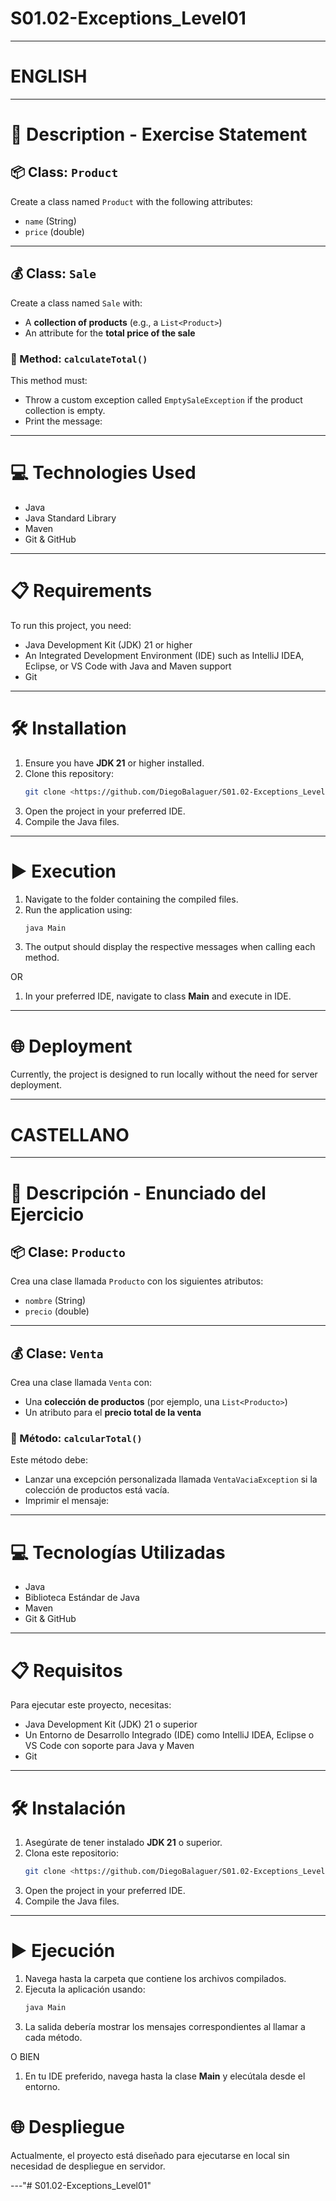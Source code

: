 # S01.02-Exceptions_Level01

---

# ENGLISH
___

# 📄 Description - Exercise Statement


## 📦 Class: `Product`

Create a class named `Product` with the following attributes:
- `name` (String)
- `price` (double)

---

## 💰 Class: `Sale`

Create a class named `Sale` with:
- A **collection of products** (e.g., a `List<Product>`)
- An attribute for the **total price of the sale**

### 🔹 Method: `calculateTotal()`

This method must:
- Throw a custom exception called `EmptySaleException` if the product collection is empty.
- Print the message:  


---

# 💻 Technologies Used

- Java
- Java Standard Library
- Maven
- Git & GitHub

---

# 📋 Requirements

To run this project, you need:

- Java Development Kit (JDK) 21 or higher
- An Integrated Development Environment (IDE) such as IntelliJ IDEA, Eclipse, or VS Code with Java and Maven support
- Git

---

# 🛠️ Installation

1. Ensure you have **JDK 21** or higher installed.
2. Clone this repository:
   ```sh
   git clone <https://github.com/DiegoBalaguer/S01.02-Exceptions_Level01.git>
   ```
3. Open the project in your preferred IDE.
4. Compile the Java files.

---

# ▶️ Execution

1. Navigate to the folder containing the compiled files.
2. Run the application using:
   ```sh
   java Main
   ```
3. The output should display the respective messages when calling each method.

OR

1. In your preferred IDE, navigate to class **Main** and execute in IDE.

---

# 🌐 Deployment

Currently, the project is designed to run locally without the need for server deployment.

---

# CASTELLANO
___

# 📄 Descripción - Enunciado del Ejercicio


## 📦 Clase: `Producto`

Crea una clase llamada `Producto` con los siguientes atributos:
- `nombre` (String)
- `precio` (double)

---

## 💰 Clase: `Venta`

Crea una clase llamada `Venta` con:
- Una **colección de productos** (por ejemplo, una `List<Producto>`)
- Un atributo para el **precio total de la venta**

### 🔹 Método: `calcularTotal()`

Este método debe:
- Lanzar una excepción personalizada llamada `VentaVaciaException` si la colección de productos está vacía.
- Imprimir el mensaje:  


---

# 💻 Tecnologías Utilizadas

- Java
- Biblioteca Estándar de Java
- Maven
- Git & GitHub

---

# 📋 Requisitos

Para ejecutar este proyecto, necesitas:

- Java Development Kit (JDK) 21 o superior
- Un Entorno de Desarrollo Integrado (IDE) como IntelliJ IDEA, Eclipse o VS Code con soporte para Java y Maven
- Git

---

# 🛠️ Instalación

1. Asegúrate de tener instalado **JDK 21** o superior.
2. Clona este repositorio:
   ```sh
   git clone <https://github.com/DiegoBalaguer/S01.02-Exceptions_Level01.git>
   ```
3. Open the project in your preferred IDE.
4. Compile the Java files.

---

# ▶️ Ejecución

1. Navega hasta la carpeta que contiene los archivos compilados.
2. Ejecuta la aplicación usando:
   ```sh
   java Main
   ```
3. La salida debería mostrar los mensajes correspondientes al llamar a cada método.

O BIEN

1. En tu IDE preferido, navega hasta la clase **Main** y elecútala desde el entorno.

# 🌐 Despliegue

Actualmente, el proyecto está diseñado para ejecutarse en local sin necesidad de despliegue en servidor.

---"# S01.02-Exceptions_Level01" 
